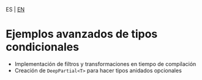 <!-- MULTILANGUAJE MENU START -->
ES | [EN](https://lckpig.gitbook.io/practical-dev-handbook/typescript/conditional-mapped-types/advanced-examples)
<!-- MULTILANGUAJE MENU END -->

# Ejemplos avanzados de tipos condicionales

- Implementación de filtros y transformaciones en tiempo de compilación
- Creación de `DeepPartial<T>` para hacer tipos anidados opcionales 